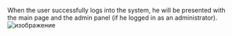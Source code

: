 When the user successfully logs into the system, he will be presented with the main page and the admin panel (if he logged in as an administrator).
![изображение](https://github.com/NP-coder/AcademicDisciplinesGA/assets/69036768/11f50c3e-6d07-4440-9144-f090b26bec03)
